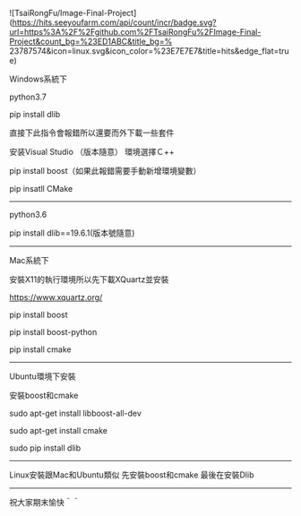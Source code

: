 ![TsaiRongFu/Image-Final-Project](https://hits.seeyoufarm.com/api/count/incr/badge.svg?url=https%3A%2F%2Fgithub.com%2FTsaiRongFu%2FImage-Final-Project&count_bg=%23ED1ABC&title_bg=% 23787574&icon=linux.svg&icon_color=%23E7E7E7&title=hits&edge_flat=true)

Windows系統下

python3.7

pip install dlib

直接下此指令會報錯所以還要而外下載一些套件

安装Visual Studio （版本隨意）
環境選擇Ｃ++

pip install boost（如果此報錯需要手動新增環境變數）

pip insatll CMake

-------------------------------------------------

python3.6

pip install dlib==19.6.1(版本號隨意)

-------------------------------------------------

Mac系統下

安裝X11的執行環境所以先下載XQuartz並安裝

https://www.xquartz.org/

pip install boost 

pip install boost-python

pip install cmake

-------------------------------------------------

Ubuntu環境下安裝

安裝boost和cmake

sudo apt-get install libboost-all-dev

sudo apt-get install cmake

sudo pip install dlib

-------------------------------------------------

Linux安裝跟Mac和Ubuntu類似
先安裝boost和cmake
最後在安裝Dlib

-------------------------------------------------

祝大家期末愉快＾＾
